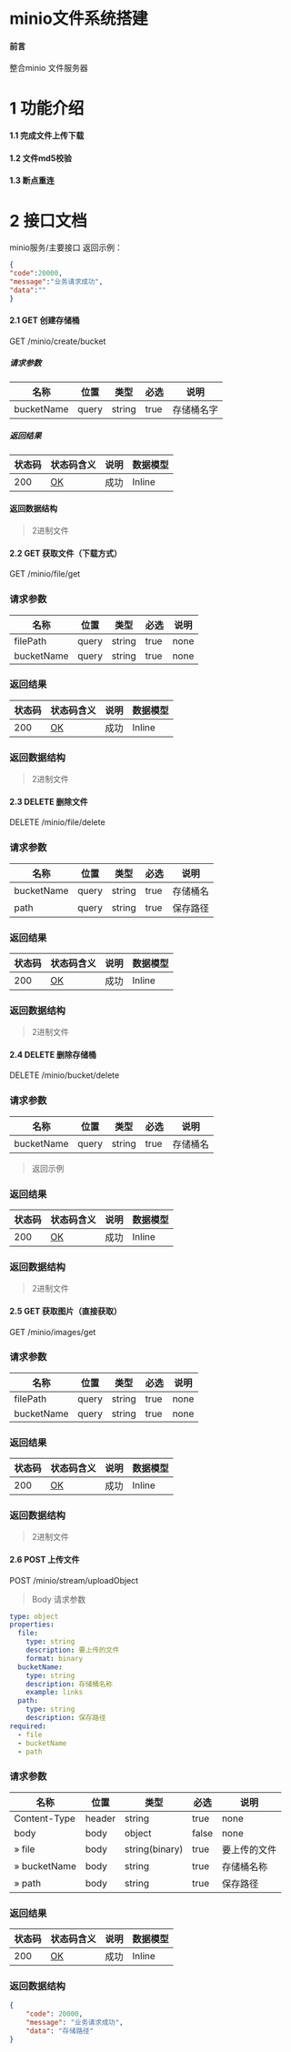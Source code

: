 # minio文件系统搭建

#### 前言

整合minio 文件服务器

# 1 功能介绍

#### 1.1 完成文件上传下载
 
#### 1.2 文件md5校验
	
#### 1.3 断点重连
    
# 2 接口文档

minio服务/主要接口 
返回示例：
```json
{
"code":20000,
"message":"业务请求成功",
"data":""
}
```

####  2.1 GET 创建存储桶

GET /minio/create/bucket

##### 请求参数

|名称|位置|类型|必选|说明|
|---|---|---|---|---|
|bucketName|query|string|true|存储桶名字|

##### 返回结果

|状态码|状态码含义|说明|数据模型|
|---|---|---|---|
|200|[OK](https://tools.ietf.org/html/rfc7231#section-6.3.1)|成功|Inline|

#### 返回数据结构

> 2进制文件

#### 2.2 GET 获取文件（下载方式）

GET /minio/file/get

### 请求参数

|名称|位置|类型|必选|说明|
|---|---|---|---|---|
|filePath|query|string|true|none|
|bucketName|query|string|true|none|

### 返回结果

|状态码|状态码含义|说明|数据模型|
|---|---|---|---|
|200|[OK](https://tools.ietf.org/html/rfc7231#section-6.3.1)|成功|Inline|

### 返回数据结构
> 2进制文件

#### 2.3 DELETE 删除文件

DELETE /minio/file/delete

### 请求参数

|名称|位置|类型|必选|说明|
|---|---|---|---|---|
|bucketName|query|string|true|存储桶名|
|path|query|string|true|保存路径|

### 返回结果

|状态码|状态码含义|说明|数据模型|
|---|---|---|---|
|200|[OK](https://tools.ietf.org/html/rfc7231#section-6.3.1)|成功|Inline|

### 返回数据结构
> 2进制文件

#### 2.4 DELETE 删除存储桶

DELETE /minio/bucket/delete

### 请求参数

|名称|位置|类型|必选|说明|
|---|---|---|---|---|
|bucketName|query|string|true|存储桶名|

> 返回示例

### 返回结果

|状态码|状态码含义|说明|数据模型|
|---|---|---|---|
|200|[OK](https://tools.ietf.org/html/rfc7231#section-6.3.1)|成功|Inline|

### 返回数据结构

> 2进制文件

#### 2.5 GET 获取图片（直接获取）

GET /minio/images/get

### 请求参数

|名称|位置|类型|必选|说明|
|---|---|---|---|---|
|filePath|query|string|true|none|
|bucketName|query|string|true|none|


### 返回结果

|状态码|状态码含义|说明|数据模型|
|---|---|---|---|
|200|[OK](https://tools.ietf.org/html/rfc7231#section-6.3.1)|成功|Inline|

### 返回数据结构

> 2进制文件

#### 2.6 POST 上传文件

POST /minio/stream/uploadObject

> Body 请求参数

```yaml
type: object
properties:
  file:
    type: string
    description: 要上传的文件
    format: binary
  bucketName:
    type: string
    description: 存储桶名称
    example: links
  path:
    type: string
    description: 保存路径
required:
  - file
  - bucketName
  - path

```

### 请求参数

|名称|位置|类型|必选|说明|
|---|---|---|---|---|
|Content-Type|header|string|true|none|
|body|body|object|false|none|
|» file|body|string(binary)|true|要上传的文件|
|» bucketName|body|string|true|存储桶名称|
|» path|body|string|true|保存路径|


### 返回结果

|状态码|状态码含义|说明|数据模型|
|---|---|---|---|
|200|[OK](https://tools.ietf.org/html/rfc7231#section-6.3.1)|成功|Inline|

### 返回数据结构
```json
{
    "code": 20000,
    "message": "业务请求成功",
    "data": "存储路径"
}
```